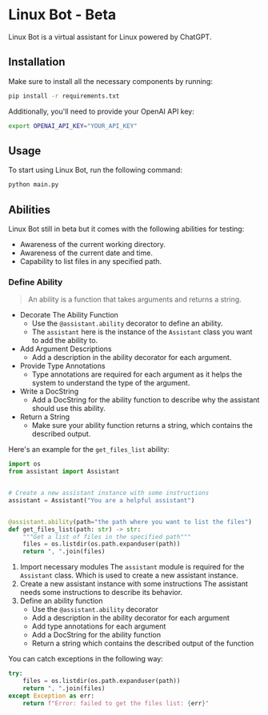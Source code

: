 # Linux Bot - Beta

Linux Bot is a virtual assistant for Linux powered by ChatGPT.

## Installation

Make sure to install all the necessary components by running:

```bash
pip install -r requirements.txt
```

Additionally, you'll need to provide your OpenAI API key:

```bash
export OPENAI_API_KEY="YOUR_API_KEY"
```

## Usage

To start using Linux Bot, run the following command:

```bash
python main.py
```

## Abilities

Linux Bot still in beta but it comes with the following abilities for testing:

- Awareness of the current working directory.
- Awareness of the current date and time.
- Capability to list files in any specified path.

### Define Ability

> An ability is a function that takes arguments and returns a string.

- Decorate The Ability Function
  - Use the `@assistant.ability` decorator to define an ability.
  - The `assistant` here is the instance of the `Assistant` class you want to
    add the ability to.
- Add Argument Descriptions
  - Add a description in the ability decorator for each argument.
- Provide Type Annotations
  - Type annotations are required for each argument as it helps the system to
    understand the type of the argument.
- Write a DocString
  - Add a DocString for the ability function to describe why the assistant
    should use this ability.
- Return a String
  - Make sure your ability function returns a string, which contains
    the described output.

Here's an example for the `get_files_list` ability:

```python
import os
from assistant import Assistant


# Create a new assistant instance with some instructions
assistant = Assistant("You are a helpful assistant")


@assistant.ability(path="the path where you want to list the files")
def get_files_list(path: str) -> str:
    """Get a list of files in the specified path"""
    files = os.listdir(os.path.expanduser(path))
    return ", ".join(files)
```

1. Import necessary modules
   The `assistant` module is required for the `Assistant` class.
   Which is used to create a new assistant instance.
2. Create a new assistant instance with some instructions
   The assistant needs some instructions to describe its behavior.
3. Define an ability function
   - Use the `@assistant.ability` decorator
   - Add a description in the ability decorator for each argument
   - Add type annotations for each argument
   - Add a DocString for the ability function
   - Return a string which contains the described output of the function

You can catch exceptions in the following way:

```python
try:
    files = os.listdir(os.path.expanduser(path))
    return ", ".join(files)
except Exception as err:
    return f"Error: failed to get the files list: {err}"
```
